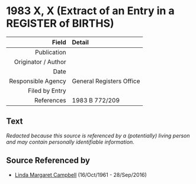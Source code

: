 ﻿---
layout: page
permalink: /sources/s93257359
---

# 1983 X, X (Extract of an Entry in a REGISTER of BIRTHS)

Field | Detail
---:|:---
Publication | 
Originator / Author | 
Date | 
Responsible Agency | General Registers Office
Filed by Entry | 
References | 1983 B 772/209

## Text

_Redacted because this source is referenced by a (potentially) living person and may contain personally identifiable information._

## Source Referenced by

* [Linda Margaret Campbell](../people/@76650284@-linda-margaret-campbell-b1961-10-16-d2016-9-28.md) (16/Oct/1961 - 28/Sep/2016)
